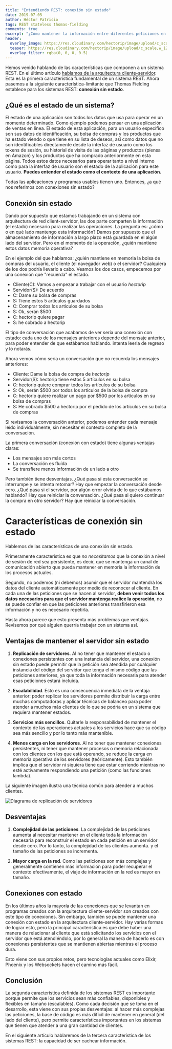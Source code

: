 ```yaml
---
title: "Entendiendo REST: conexión sin estado"
date: 2019-07-05
author: Héctor Patricio
tags: REST stateless thomas-fielding
comments: true
excerpt: "¿Cómo mantener la información entre diferentes peticiones en un sistema REST?"
header:
  overlay_image: https://res.cloudinary.com/hectorip/image/upload/c_scale,w_1200/v1564879566/nick-hillier-yD5rv8_WzxA-unsplash_cthqzt.jpg
  teaser: https://res.cloudinary.com/hectorip/image/upload/c_scale,w_1200/v1564879566/nick-hillier-yD5rv8_WzxA-unsplash_cthqzt.jpg
  overlay_filter: rgba(0, 0, 0, 0.5)
---
```


Hemos venido hablando de las características que componen a un sistema REST. En el último artículo [hablamos de la arquitectura cliente-servidor](/2019/07/04/entendiendo-rest-arquitectura-cliente-servidor.html). Esta es la primera característica fundamental de un sistema REST. Ahora pasemos a la siguiente característica-limitante que Thomas Fielding establece para los sistemas REST: **conexión sin estado**.

## ¿Qué es el estado de un sistema?

El estado de una aplicación son todos los datos que usa para operar en un momento determinado.
Como ejemplo podemos pensar en una aplicación de ventas en línea. El estado de esta aplicación, para un usuario específico son sus datos de identificación, su bolsa de compras y los productos que ha estado viendo o que tiene en su lista de deseos, así como datos que no son identificables directamente desde la interfaz de usuario como los tokens de sesión, su historial de visita de las páginas y productos (piensa en Amazon) y los productos que ha comprado anteriormente en esta página. Todos estos datos necesarios para operar tanto a nivel interno como para la interfaz de usuario son el estado de la aplicación para este usuario. **Puedes entender el estado como el contexto de una aplicación.**

Todas las aplicaciones y programas usables tienen uno. Entonces, ¿a qué nos referimos con conexiones sin estado?

## Conexión sin estado

Dando por supuesto que estamos trabajando en un sistema con arquitectura de red client-servidor, las dos parte comparten la información (el estado) necesario para realizar las operaciones. La pregunta es: ¿cómo o en qué lado mantengo esta información? Damos por supuesto que el almacenamiento de información a largo plazo está guardada en el algún lado del servidor. Pero en el momento de la operación, ¿quién mantiene estos datos memoria operativa?

En el ejemplo del que hablamos: ¿quién mantiene en memoria la bolsa de compras del usuario, el cliente (el navegador web) o el servidor? Cualquiera de los dos podría llevarlo a cabo. Veamos los dos casos, empecemos por una conexión que "recuerda" el estado.

- Cliente(C): Vamos a empezar a trabajar con el usuario *hectorip*
- Servidor(S): De acuerdo
- C: Dame su bolsa de compras
- S: Tiene estos 5 artículos guardados
- C: Comprar todos los artículos de su bolsa
- S: Ok, serán $500
- C: hectorip quiere pagar
- S: he cobrado a hectorip

El tipo de conversación que acabamos de ver sería una conexión con estado: cada uno de los mensajes anteriores depende del mensaje anterior, para poder entender de que estábamos hablando. intenta leerla de regreso y lo notarás.

Ahora vemos cómo sería un conversación que no recuerda los mensajes anteriores:

- Cliente: Dame la bolsa de compra de *hectorip*
- Servidor(S): hectorip tiene estos 5 artículos en su bolsa
- C: hectorip quiere comprar todos los artículos de su bolsa
- S: Ok, serán $500 por todos los artículos de la bolsa de compra
- C: hectorip quiere realizar un pago por $500 por los artículos en su bolsa de compras
- S: He cobrado $500 a hectorip por el pedido de los artículos en su bolsa de compras

Si revisamos la conversación anterior, podemos entender cada mensaje leído individualmente, sin necesitar el contexto completo de la conversación.

La primera conversación (conexión con estado) tiene algunas ventajas claras:

- Los mensajes son más cortos
- La conversación es fluída
- Se transfiere menos información de un lado a otro

Pero también tiene desventajas. ¿Qué pasa si esta conversación se interrumpe y se intenta retomar? Hay que empezar la conversación desde cero. ¿Qué pasa si el servidor, por algún error olvida de lo que estábamos hablando? Hay que reiniciar la conversación. ¿Qué pasa si quiero continuar la compra en otro servidor? Hay que reiniciar la conversación.

# Características de conexión sin estado

Hablemos de las características de una conexión sin estado.

Primeramente característica es que *no necesitamos* que la conexión a nivel de sesión de red sea persistente, es decir, que se mantenga un canal de comunicación abierto que pueda mantener en memoria la información de los procesos actuales. 

Segundo, no podemos (ni debemos) asumir que el servidor mantendrá los datos del cliente automáticamente por medio de reconocer al cliente. En cada una de las peticiones que se hacen al servidor, **deben venir todos los datos necesarios para que el servidor mantenga realice la operación**, no se puede confiar en que las peticiones anteriores transfirieron esa información y no es necesario repetirla.

Hasta ahora parece que esto presenta más problemas que ventajas. Revisemos por qué alguien querría trabajar con un sistema así.

## Ventajas de mantener el servidor sin estado

1. **Replicación de servidores**. Al no tener que mantener el estado o conexiones persistentes con una instancia del servidor, una conexión sin estado puede permitir que la petición sea atendida por cualquier instancia del código del servidor que tenga el mismo código que las peticiones anteriores, ya que toda la información necesaria para atender esas peticiones estará incluida.

2. **Escalabilidad**. Esto es una consecuencia inmediata de la ventaja anterior: poder replicar los servidores permite distribuir la carga entre muchas computadoras y aplicar técnicas de balanceo para poder atender a muchos más clientes de lo que se podría en un sistema que requiera mantener estados.

3. **Servicios más sencillos**. Quitarle la responsabilidad de mantener el contexto de las operaciones actuales a los servicios hace que su código sea más sencillo y por lo tanto más mantenible.

4. **Menos carga en los servidores**. Al no tener que mantener conexiones persistentes, ni tener que mantener procesos o memoria relacionada con los clientes con los que está operando, se reduce la carga en memoria operativa de los servidores (teóricamente). Esto también implica que el servidor ni siquiera tiene que estar corriendo mientras no esté activamente respondiendo una petición (como las funciones lambda).

La siguiente imagen ilustra una técnica común para atender a muchos clientes.

![Diagrama de replicación de servidores](https://res.cloudinary.com/hectorip/image/upload/c_scale,w_1200/v1564887852/PNG_image-428CDB12FF65-1_ojrpoo.png)

## Desventajas

1. **Complejidad de las peticiones**. La complejidad de las peticiones aumenta al necesitar mantener en el cliente toda la información necesaria para reconstruir el estado en cada petición en un servidor desde cero. Por lo tanto, la complejidad de los clientes aumenta. y el tamaño de las peticiones se incrementa.

3. **Mayor carga en la red**. Como las peticiones son más complejas y generalmente contienen más información para poder recuperar el contexto efectivamente, el viaje de información en la red es mayor en tamaño.


## Conexiones con estado

En los últimos años la mayoría de las conexiones que se levantan en programas creados con la arquitectura cliente-servidor son creados con este tipo de conexiones. Sin embargo, también se puede mantener una conexión con estado en la arquitectura cliente-servidor. Hay varias formas de lograr esto, pero la principal característica es que debe haber una manera de relacionar al cliente que está solicitando los servicios con el servidor que está atendiéndolo, por lo general la manera de hacerlo es con conexiones persistentes que se mantienen abiertas mientras el proceso dura.

Esto viene con sus propios retos, pero tecnologías actuales como Elixir, Phoenix y los Websockets hacen el camino más fácil.

## Conclusión

La segunda característica definida de los sistemas REST es importante porque permite que los servicios sean más confiables, disponibles y flexibles en tamaño (escalables). Como cada decisión que se toma en el desarrollo, esta viene con sus propias desventajas: al hacer más complejas las peticiones, la base de código es más difícil de mantener en general (del lado del cliente), pero permite características importantes en los sistemas que tienen que atender a una gran cantidad de clientes.

En el siguiente artículo hablaremos de la tercera característica de los sistemas REST: la capacidad de ser cachear información.